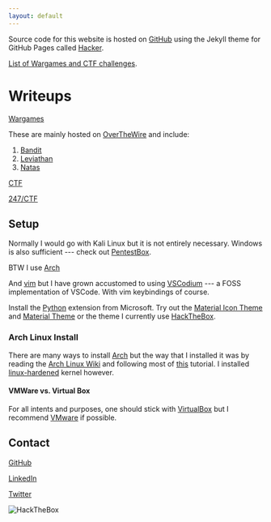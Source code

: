 ```yaml
---
layout: default
---
```


Source code for this website is hosted on [GitHub](https://github.com/sudoheader/sudoheader.github.io) using the Jekyll theme for GitHub Pages called [Hacker](https://github.com/pages-themes/hacker).

[List of Wargames and CTF challenges](./ctf-page.md).

# Writeups

[Wargames](https://github.com/sudoheader/Wargames)

These are mainly hosted on [OverTheWire](https://overthewire.org) and include:

1. [Bandit](https://github.com/sudoheader/Wargames/blob/master/Bandit/README.md)
2. [Leviathan](https://github.com/sudoheader/Wargames/blob/master/Leviathan/README.md)
3. [Natas](https://github.com/sudoheader/Wargames/blob/master/Natas/README.md)

[CTF](https://github.com/sudoheader/CTF)

[247/CTF](https://247ctf.com)

## Setup

Normally I would go with Kali Linux but it is not entirely necessary. Windows is also sufficient --- check out [PentestBox](https://pentestbox.org/).

BTW I use [Arch](https://archlinux.org)

And [vim](https://vim.org) but I have grown accustomed to using [VSCodium](https://vscodium.com/) --- a FOSS implementation of VSCode. With vim keybindings of course.

Install the [Python](https://github.com/Microsoft/vscode-python/) extension from Microsoft. Try out the [Material Icon Theme](https://github.com/PKief/vscode-material-icon-theme) and [Material Theme](https://marketplace.visualstudio.com/items?itemName=Equinusocio.vsc-material-theme) or the theme I currently use [HackTheBox](https://marketplace.visualstudio.com/items?itemName=silofy.hackthebox).

### Arch Linux Install

There are many ways to install [Arch](https://archlinux.org) but the way that I installed it was by reading the [Arch Linux Wiki](https://wiki.archlinux.org/index.php/Installation_guide) and following most of [this](https://gist.github.com/huntrar/e42aee630bee3295b2c671d098c81268) tutorial. I installed [linux-hardened](https://www.archlinux.org/packages/extra/x86_64/linux-hardened/) kernel however.

#### VMWare vs. Virtual Box

For all intents and purposes, one should stick with [VirtualBox](https://www.virtualbox.org/) but I recommend [VMware](https://www.vmware.com/) if possible.

## Contact

[GitHub](https://github.com/sudoheader)

[LinkedIn](https://www.linkedin.com/in/sudoheader)

[Twitter](https://twitter.com/sudoheader)

<script src="https://tryhackme.com/badge/661"></script>

![HackTheBox](https://www.hackthebox.com/badge/image/150062)
